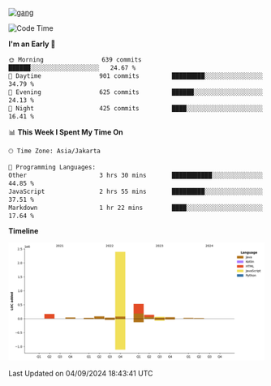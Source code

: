 <!-- [<img src='https://dev.karakun.com/assets/posts/2018-09-16-jc-java-article/3duke_suspects.jpg' alt='java'>](https://github.com/yeahbutstill) -->
[<img src='https://asset-2.tstatic.net/tribunnewswiki/foto/bank/images/Mozart.jpg' alt='gang'>](https://github.com/yeahbutstill)

<!--START_SECTION:waka-->
![Code Time](http://img.shields.io/badge/Code%20Time-2%2C784%20hrs%2046%20mins-blue)

**I'm an Early 🐤** 

```text
🌞 Morning                639 commits         ██████░░░░░░░░░░░░░░░░░░░   24.67 % 
🌆 Daytime                901 commits         █████████░░░░░░░░░░░░░░░░   34.79 % 
🌃 Evening                625 commits         ██████░░░░░░░░░░░░░░░░░░░   24.13 % 
🌙 Night                  425 commits         ████░░░░░░░░░░░░░░░░░░░░░   16.41 % 
```


📊 **This Week I Spent My Time On** 

```text
🕑︎ Time Zone: Asia/Jakarta

💬 Programming Languages: 
Other                    3 hrs 30 mins       ███████████░░░░░░░░░░░░░░   44.85 % 
JavaScript               2 hrs 55 mins       █████████░░░░░░░░░░░░░░░░   37.51 % 
Markdown                 1 hr 22 mins        ████░░░░░░░░░░░░░░░░░░░░░   17.64 % 
```

**Timeline**

![Lines of Code chart](https://raw.githubusercontent.com/yeahbutstill/yeahbutstill/main/assets/bar_graph.png)


 Last Updated on 04/09/2024 18:43:41 UTC
<!--END_SECTION:waka-->
